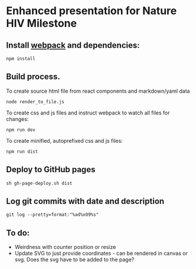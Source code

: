 # Enhanced presentation for Nature HIV Milestone

## Install [webpack](https://webpack.js.org/) and dependencies:

	npm install

## Build process. 

To create source html file from react components and markdown/yaml data

	node render_to_file.js

To create css and js files and instruct webpack to watch all files for changes:

	npm run dev

To create minified, autoprefixed css and js files:

	npm run dist

## Deploy to GitHub pages

	sh gh-page-deploy.sh dist

## Log git commits with date and description

	git log --pretty=format:"%ad%x09%s"

## To do:

- Weirdness with counter position or resize 
- Update SVG to just provide coordinates - can be rendered in canvas or svg. Does the svg have to be added to the page? 

